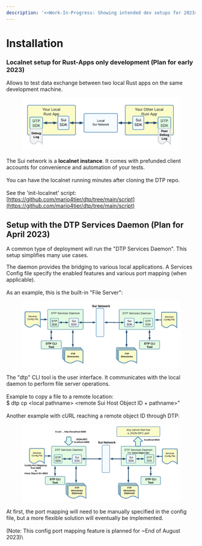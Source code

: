```yaml
---
description: '<<Work-In-Progress: Showing intended dev setups for 2023>>'
---
```


# Installation

### Localnet setup for Rust-Apps only development  (Plan for early 2023)

Allows to test data exchange between two local Rust apps on the same development machine.

<figure><img src="../.gitbook/assets/install_1.png" alt=""><figcaption></figcaption></figure>

The Sui network is a **localnet instance**. It comes with prefunded client accounts for convenience and automation of your tests.\
\
You can have the localnet running minutes after cloning the DTP repo. \
\
See the 'init-localnet' script:\
&#x20;            [https://github.com/mario4tier/dtp/tree/main/script](https://github.com/mario4tier/dtp/tree/main/script)

## Setup with the DTP Services Daemon (Plan for April 2023)

A common type of deployment will run the "DTP Services Daemon". This setup simplifies many use cases.

The daemon provides the bridging to various local applications. A Services Config file specify the enabled features and various port mapping (when applicable).\
\
As an example, this is the built-in "File Server":

<figure><img src="../.gitbook/assets/FTP_Daemon_012023.png" alt=""><figcaption></figcaption></figure>

The "dtp" CLI tool is the user interface. It communicates with the local daemon to perform file server operations. \
\
Example to copy a file to a remote location:\
&#x20;   $ dtp cp \<local pathname> \<remote Sui Host Object ID + pathname>"\
\
Another example with cURL reaching a remote object ID through DTP:

<figure><img src="../.gitbook/assets/RPC_Daemon_012023.png" alt=""><figcaption></figcaption></figure>

At first, the port mapping will need to be manually specified in the config file, but a more flexible solution will eventually be implemented.\
\
(Note: This config port mapping feature is planned for \~End of August 2023)\
